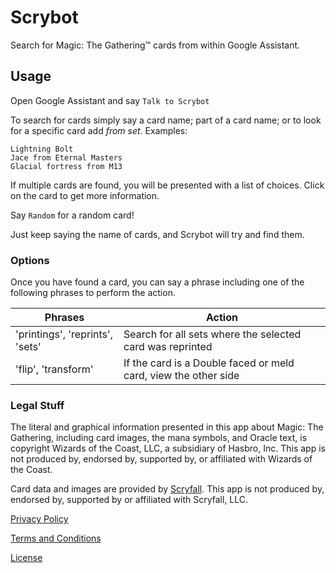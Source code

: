 # Scrybot #
Search for Magic: The Gathering™ cards from within Google Assistant.


## Usage ##
Open Google Assistant and say ```Talk to Scrybot```

To search for cards simply say a card name; part of a card name; or to look for a specific card add *from set*. Examples:

```
Lightning Bolt
Jace from Eternal Masters
Glacial fortress from M13
```
If multiple cards are found, you will be presented with a list of choices. Click on the card to get more information.

Say ```Random``` for a random card!

Just keep saying the name of cards, and Scrybot will try and find them.

### Options ###

Once you have found a card, you can say a phrase including one of the following phrases to perform the action.

| Phrases | Action |
| --- | --- |
| 'printings', 'reprints', 'sets' | Search for all sets where the selected card was reprinted |
| 'flip', 'transform' | If the card is a Double faced or meld card, view the other side |

### Legal Stuff ###

The literal and graphical information presented in this app about Magic: The Gathering, including card images, the mana symbols, and Oracle text, is copyright Wizards of the Coast, LLC, a subsidiary of Hasbro, Inc. This app is not produced by, endorsed by, supported by, or affiliated with Wizards of the Coast.

Card data and images are provided by [Scryfall](www.scryfall.com). This app is not produced by, endorsed by, supported by or affiliated with Scryfall, LLC.

[Privacy Policy](PrivacyPolicy.md)

[Terms and Conditions](TermsConditions.md)

[License](License.md)
